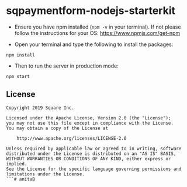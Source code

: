 # sqpaymentform-nodejs-starterkit

* Ensure you have npm installed (`npm -v` in your terminal). If not please follow the instructions for your OS: https://www.npmjs.com/get-npm

* Open your terminal and type the following to install the packages:
```
npm install
```

* Then to run the server in production mode:
```
npm start
```

## License

```
Copyright 2019 Square Inc.

Licensed under the Apache License, Version 2.0 (the "License");
you may not use this file except in compliance with the License.
You may obtain a copy of the License at

    http://www.apache.org/licenses/LICENSE-2.0

Unless required by applicable law or agreed to in writing, software
distributed under the License is distributed on an "AS IS" BASIS,
WITHOUT WARRANTIES OR CONDITIONS OF ANY KIND, either express or implied.
See the License for the specific language governing permissions and
limitations under the License.
```# anitaB
